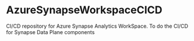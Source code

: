 # AzureSynapseWorkspaceCICD
CI/CD repository for Azure Synapse Analytics WorkSpace. To do the CI/CD for Synapse Data Plane components
